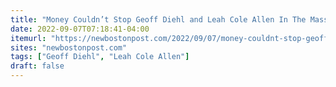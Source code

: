 ```yaml
---
title: "Money Couldn’t Stop Geoff Diehl and Leah Cole Allen In The Massachusetts Republican Primary"
date: 2022-09-07T07:18:41-04:00
itemurl: "https://newbostonpost.com/2022/09/07/money-couldnt-stop-geoff-diehl-and-leah-cole-allen-in-the-massachusetts-republican-primary/"
sites: "newbostonpost.com"
tags: ["Geoff Diehl", "Leah Cole Allen"]
draft: false
---
```



